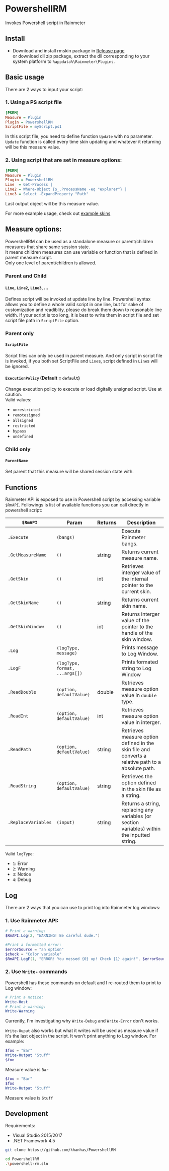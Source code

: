 # PowershellRM
Invokes Powershell script in Rainmeter

## Install
- Download and install rmskin package in [Release page](https://github.com/khanhas/PowershellRM/releases/)  
    or download dll zip package, extract the dll corresponding to your system platform to `%appdata%\Rainmeter\Plugins`.

## Basic usage
There are 2 ways to input your script:

### 1. Using a PS script file

```ini
[PSRM]
Measure = Plugin
Plugin = PowershellRM
ScriptFile = myScript.ps1
```
In this script file, you need to define function `Update` with no parameter.  
`Update` function is called every time skin updating and whatever it returning will be this measure value.

### 2. Using script that are set in measure options:

```ini
[PSRM]
Measure = Plugin
Plugin = PowershellRM
Line  = Get-Process |
Line2 = Where-Object {$_.ProcessName -eq "explorer"} |
Line3 = Select -ExpandProperty "Path"
```
Last output object will be this measure value.

For more example usage, check out [example skins](https://github.com/khanhas/PowershellRM/tree/master/example-skins)

## Measure options:
PowershellRM can be used as a standalone measure or parent/children measures that share same session state.  
It means children measures can use variable or function that is defined in parent measure script.  
Only one level of parent/children is allowed.

### Parent and Child
#### `Line`, `Line2`, `Line3`, ...
Defines script will be invoked at update line by line.
Powershell syntax allows you to define a whole valid script in one line, but for sake of customization and readiblity, please do break them down to reasonable line width.
If your script is too long, it is best to write them in script file and set script file path in `ScriptFile` option.

### Parent only
#### `ScriptFile`
Script files can only be used in parent measure. And only script in script file is invoked, if you both set ScriptFile and `Line`s, script defined in `Line`s will be ignored.

#### `ExecutionPolicy` (Default = `default`)
Change execution policy to execute or load digitally unsigned script. Use at caution.  
Valid values:
- `unrestricted`
- `remotesigned`
- `allsigned`
- `restricted`
- `bypass`
- `undefined`

### Child only
#### `ParentName`
Set parent that this measure will be shared session state with.

## Functions
Rainmeter API is exposed to use in Powershell script by accessing variable `$RmAPI`. Followings is list of available functions you can call directly in powershell script:

`$RmAPI` | Param | Returns | Description
---|---|---|---
`.Execute` | `(bangs)` | | Execute Rainmeter bangs.
`.GetMeasureName` | `()` | string | Returns current measure name.
`.GetSkin` | `()` | int | Retrieves interger value of the internal pointer to the current skin.
`.GetSkinName` | `()` | string | Returns current skin name.
`.GetSkinWindow` | `()` | int | Returns interger value of the pointer to the handle of the skin window.
`.Log` | `(logType, message)` | | Prints message to Log Window.
`.LogF` | `(logType, format, ...args[])` | | Prints formated string to Log Window
`.ReadDouble` | `(option, defaultValue)` | double | Retrieves measure option value in `double` type. 
`.ReadInt` | `(option, defaultValue)` | int |Retrieves measure option value in interger. 
`.ReadPath` | `(option, defaultValue)` | string | Retrieves measure option defined in the skin file and converts a relative path to a absolute path.
`.ReadString` | `(option, defaultValue)` | string | Retrieves the option defined in the skin file as a string.
`.ReplaceVariables` | `(input)` | string | Returns a string, replacing any variables (or section variables) within the inputted string.
 
Valid `logType`:
- `1`: Error
- `2`: Warning
- `3`: Notice
- `4`: Debug

## Log
There are 2 ways that you can use to print log into Rainmeter log windows:
### 1. Use Rainmeter API:
```powershell
# Print a warning:
$RmAPI.Log(2, "WARNING! Be careful dude.")

#Print a formatted error:
$errorSource = "an option"
$check = "Color variable"
$RmAPI.LogF(1, "ERROR! You messed {0} up! Check {1} again!", $errorSource, $check)
```

### 2. Use `Write-` commands  
Powershell has these commands on default and I re-routed them to print to Log window:
```powershell
# Print a notice:
Write-Host
# Print a warning:
Write-Warning
```
Currently, I'm investigating why `Write-Debug` and `Write-Error` don't works.

`Write-Ouput` also works but what it writes will be used as measure value if it's the last object in the script. It won't print anything to Log window.
For example:
```powershell
$foo = "Bar"
Write-Output "Stuff"
$foo
```
Measure value is `Bar`

```powershell
$foo = "Bar"
$foo
Write-Output "Stuff"
```
Measure value is `Stuff`

## Development
Requirements:
- Visual Studio 2015/2017
- .NET Framework 4.5

```bash
git clone https://github.com/khanhas/PowershellRM
```

```bash
cd PowershellRM
.\powershell-rm.sln
```
